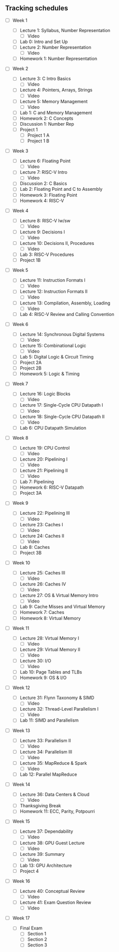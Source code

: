 ## Tracking schedules

- [ ] Week 1

  - [ ] Lecture 1: Syllabus, Number Representation
    - [ ] Video
  - [ ] Lab 0: Intro and Set Up
  - [ ] Lecture 2: Number Representation
    - [ ] Video
  - [ ] Homework 1: Number Representation

- [ ] Week 2

  - [ ] Lecture 3: C Intro Basics
    - [ ] Video
  - [ ] Lecture 4: Pointers, Arrays, Strings
    - [ ] Video
  - [ ] Lecture 5: Memory Management
    - [ ] Video
  - [ ] Lab 1: C and Memory Management
  - [ ] Homework 2: C Concepts
  - [ ] Discussion 1: Number Rep
  - [ ] Project 1
    - [ ] Project 1 A
    - [ ] Project 1 B

- [ ] Week 3

  - [ ] Lecture 6: Floating Point
    - [ ] Video
  - [ ] Lecture 7: RISC-V Intro
    - [ ] Video
  - [ ] Discussion 2: C Basics
  - [ ] Lab 2: Floating Point and C to Assembly
  - [ ] Homework 3: Floating Point
  - [ ] Homework 4: RISC-V

- [ ] Week 4

  - [ ] Lecture 8: RISC-V lw/sw
    - [ ] Video
  - [ ] Lecture 9: Decisions I
    - [ ] Video
  - [ ] Lecture 10: Decisions II, Procedures
    - [ ] Video
  - [ ] Lab 3: RISC-V Procedures
  - [ ] Project 1B

- [ ] Week 5

  - [ ] Lecture 11: Instruction Formats I
    - [ ] Video
  - [ ] Lecture 12: Instruction Formats II
    - [ ] Video
  - [ ] Lecture 13: Compilation, Assembly, Loading
    - [ ] Video
  - [ ] Lab 4: RISC-V Review and Calling Convention

- [ ] Week 6

  - [ ] Lecture 14: Synchronous Digital Systems
    - [ ] Video
  - [ ] Lecture 15: Combinational Logic
    - [ ] Video
  - [ ] Lab 5: Digital Logic & Circuit Timing
  - [ ] Project 2A
  - [ ] Project 2B
  - [ ] Homework 5: Logic & Timing

- [ ] Week 7

  - [ ] Lecture 16: Logic Blocks
    - [ ] Video
  - [ ] Lecture 17: Single-Cycle CPU Datapath I
    - [ ] Video
  - [ ] Lecture 18: Single-Cycle CPU Datapath II
    - [ ] Video
  - [ ] Lab 6: CPU Datapath Simulation

- [ ] Week 8

  - [ ] Lecture 19: CPU Control
    - [ ] Video
  - [ ] Lecture 20: Pipelining I
    - [ ] Video
  - [ ] Lecture 21: Pipelining II
    - [ ] Video
  - [ ] Lab 7: Pipelining
  - [ ] Homework 6: RISC-V Datapath
  - [ ] Project 3A

- [ ] Week 9

  - [ ] Lecture 22: Pipelining III
    - [ ] Video
  - [ ] Lecture 23: Caches I
    - [ ] Video
  - [ ] Lecture 24: Caches II
    - [ ] Video
  - [ ] Lab 8: Caches
  - [ ] Project 3B

- [ ] Week 10

  - [ ] Lecture 25: Caches III
    - [ ] Video
  - [ ] Lecture 26: Caches IV
    - [ ] Video
  - [ ] Lecture 27: OS & Virtual Memory Intro
    - [ ] Video
  - [ ] Lab 9: Cache Misses and Virtual Memory
  - [ ] Homework 7: Caches
  - [ ] Homework 8: Virtual Memory

- [ ] Week 11

  - [ ] Lecture 28: Virtual Memory I
    - [ ] Video
  - [ ] Lecture 29: Virtual Memory II
    - [ ] Video
  - [ ] Lecture 30: I/O
    - [ ] Video
  - [ ] Lab 10: Page Tables and TLBs
  - [ ] Homework 9: OS & I/O

- [ ] Week 12

  - [ ] Lecture 31: Flynn Taxonomy & SIMD
    - [ ] Video
  - [ ] Lecture 32: Thread-Level Parallelism I
    - [ ] Video
  - [ ] Lab 11: SIMD and Parallelism

- [ ] Week 13

  - [ ] Lecture 33: Parallelism II
    - [ ] Video
  - [ ] Lecture 34: Parallelism III
    - [ ] Video
  - [ ] Lecture 35: MapReduce & Spark
    - [ ] Video
  - [ ] Lab 12: Parallel MapReduce

- [ ] Week 14

  - [ ] Lecture 36: Data Centers & Cloud
    - [ ] Video
  - [ ] Thanksgiving Break
  - [ ] Homework 11: ECC, Parity, Potpourri

- [ ] Week 15

  - [ ] Lecture 37: Dependability
    - [ ] Video
  - [ ] Lecture 38: GPU Guest Lecture
    - [ ] Video
  - [ ] Lecture 39: Summary
    - [ ] Video
  - [ ] Lab 13: GPU Architecture
  - [ ] Project 4

- [ ] Week 16

  - [ ] Lecture 40: Conceptual Review
    - [ ] Video
  - [ ] Lecture 41: Exam Question Review
    - [ ] Video

- [ ] Week 17
  - [ ] Final Exam
    - [ ] Section 1
    - [ ] Section 2
    - [ ] Section 3

